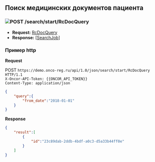 ## Поиск медицинских документов пациента

### ![POST](../../../../img/post.png) /search/start/RcDocQuery
* **Request:** [RcDocQuery](../../../../types/types.md#com.siams.med.api.RcDocQuery) 
* **Response:** [[SearchJob](../../../../types/types.md#com.siams.med.api.SearchJob)]

### Пример http

**Request**

POST `https://demo.onco-reg.ru/api/1.0/json/search/start/RcDocQuery HTTP/1.1`  
`X-Oncor-API-Token: {{ONCOR_API_TOKEN}}`  
`Content-Type: application/json`

```json
{
    "query":{
        "from_date":"2018-01-01"
    }
}
```

**Response**

```json
{
    "result":[
        {
            "id":"23c89dab-2ddb-4bdf-a0c3-d5a33b44ff0e"
        }
    ]
}
```

